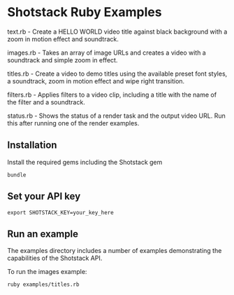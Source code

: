# Shotstack Ruby Examples

text.rb - Create a HELLO WORLD video title against black background with a zoom in motion effect and soundtrack.

images.rb - Takes an array of image URLs and creates a video with a soundtrack and simple zoom in effect.

titles.rb - Create a video to demo titles using the available preset font styles, a soundtrack, zoom in motion effect and wipe right transition.

filters.rb - Applies filters to a video clip, including a title with the name of the filter and a soundtrack.

status.rb - Shows the status of a render task and the output video URL. Run this after running one of the render examples.

## Installation
Install the required gems including the Shotstack gem

```
bundle
```

## Set your API key

```
export SHOTSTACK_KEY=your_key_here
```

## Run an example
The examples directory includes a number of examples demonstrating the capabilities of the Shotstack API.

To run the images example:

```
ruby examples/titles.rb
```
